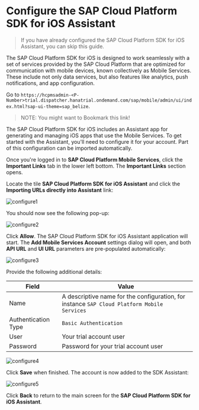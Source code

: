 # Configure the SAP Cloud Platform SDK for iOS Assistant

> If you have already configured the SAP Cloud Platform SDK for iOS Assistant, you can skip this guide.

The SAP Cloud Platform SDK for iOS is designed to work seamlessly with a set of services provided by the SAP Cloud Platform that are optimized for communication with mobile devices, known collectively as Mobile Services. These include not only data services, but also features like analytics, push notifications, and app configuration.

Go to `https://hcpmsadmin-<P-Number>trial.dispatcher.hanatrial.ondemand.com/sap/mobile/admin/ui/index.html?sap-ui-theme=sap_belize`.

> NOTE: You might want to Bookmark this link!

The SAP Cloud Platform SDK for iOS includes an Assistant app for generating and managing iOS apps that use the Mobile Services. To get started with the Assistant, you'll need to configure it for your account. Part of this configuration can be imported automatically.

Once you're logged in to **SAP Cloud Platform Mobile Services**, click the **Important Links** tab in the lower left bottom. The **Important Links** section opens.

Locate the tile **SAP Cloud Platform SDK for iOS Assistant** and click the **Importing URLs directly into Assistant** link:

![configure1](https://user-images.githubusercontent.com/9074514/60555618-98239c00-9cf2-11e9-81e6-f2d750178fc0.png)

You should now see the following pop-up:

![configure2](https://user-images.githubusercontent.com/9074514/60555619-98239c00-9cf2-11e9-9970-141dca777506.png)

Click **Allow**. The SAP Cloud Platform SDK for iOS Assistant application will start. The **Add Mobile Services Account** settings dialog will open, and both **API URL** and **UI URL** parameters are pre-populated automatically:

![configure3](https://user-images.githubusercontent.com/9074514/60555620-98239c00-9cf2-11e9-8565-5202c24f44c3.png)

Provide the following additional details:

| Field | Value |
|----|----|
| Name | A descriptive name for the configuration, for instance `SAP Cloud Platform Mobile Services` |
| Authentication Type | `Basic Authentication` |
| User | Your trial account user |
| Password | Password for your trial account user |

![configure4](https://user-images.githubusercontent.com/9074514/60555621-98bc3280-9cf2-11e9-8f06-91d1c02749c5.png)

Click **Save** when finished. The account is now added to the SDK Assistant:

![configure5](https://user-images.githubusercontent.com/9074514/60555622-98bc3280-9cf2-11e9-8313-b5cf8d326b1a.png)

Click **Back** to return to the main screen for the **SAP Cloud Platform SDK for iOS Assistant**.

